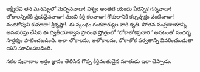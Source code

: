 ﻿లక్ష్మీదేవి తన మనస్సులో మెచ్చినవాడా! విశ్వం అంతటి యందు పేరెన్నిక గన్నవాడా! లోకాలన్నిటికి ప్రభువైనవాడా! మంచి కీర్తి కలవాడా! గోకులానికి కల్పవృక్షం వంటివాడా! నందగోపుని కుమారా! శ్రీకృష్ణా!.
ఈ స్కంధం గంగనార్యుల వారి కృతి. పోతన సంప్రదాయాన్ని అనుసరిస్తు చేసిన ఈ ద్వితీయాశ్వాస ప్రారంభ స్తోత్రంలో ‘లోకాలోకప్రచార ’ అనటంతో సందర్భ సార్థక్యం పాటించబడింది. అలా లోకాలను, అలోకాలను, లోకాలోక పర్వతాన్ని వివరించబడుతా యని సూచింపబడింది. 

సకల పురాణాల అర్థం జ్ఞానం తెలిసిన గొప్ప కీర్తివంతుడైన సూతుడు ఇలా చెప్పాడు. 

